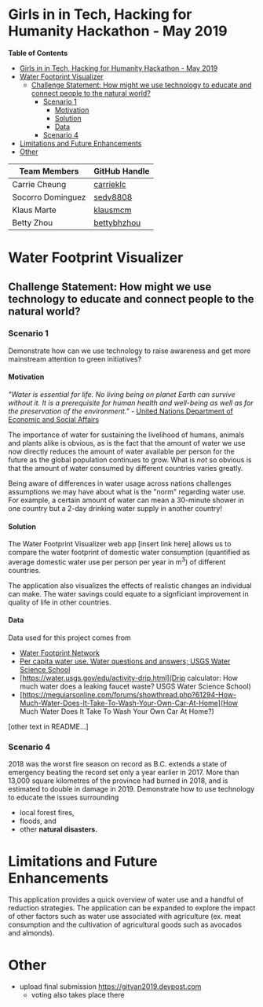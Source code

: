 # Girls in in Tech, Hacking for Humanity Hackathon - May 2019

<!-- markdown-toc start - Don't edit this section. Run M-x markdown-toc-generate-toc again -->
**Table of Contents**

- [Girls in in Tech, Hacking for Humanity Hackathon - May 2019](#girls-in-in-tech-hacking-for-humanity-hackathon---may-2019)
- [Water Footprint Visualizer](#water-footprint-visualizer)
    - [Challenge Statement: How might we use technology to educate and connect people to the natural world?](#challenge-statement-how-might-we-use-technology-to-educate-and-connect-people-to-the-natural-world)
        - [Scenario 1](#scenario-1)
            - [Motivation](#motivation)
            - [Solution](#solution)
            - [Data](#data)
        - [Scenario 4](#scenario-4)
- [Limitations and Future Enhancements](#limitations-and-future-enhancements)
- [Other](#other)

<!-- markdown-toc end -->


|Team Members|GitHub Handle|
|------------|-------------|
|Carrie Cheung|[carrieklc](https://github.com/carrieklc)|
|Socorro Dominguez|[sedv8808](https://github.com/sedv8808)|
|Klaus Marte|[klausmcm](https://github.com/klausmcm)|
|Betty Zhou|[bettybhzhou](https://github.com/bettybhzhou)|



# Water Footprint Visualizer

## Challenge Statement: How might we use technology to educate and connect people to the natural world?

### Scenario 1
Demonstrate how can we use technology to raise awareness and get more mainstream attention to green initiatives?

#### Motivation
_"Water is essential for life. No living being on planet Earth can survive without it. It is a prerequisite for human health and well-being as well as for the preservation of the environment."_ - [United Nations Department of Economic and Social Affairs](https://www.un.org/waterforlifedecade/background.shtml)

The importance of water for sustaining the livelihood of humans, animals and plants alike is obvious, as is the fact that the amount of water we use now directly reduces the amount of water available per person for the future as the global population continues to grow. What is _not_ so obvious is that the amount of water consumed by different countries varies greatly.

Being aware of differences in water usage across nations challenges assumptions we may have about what is the "norm" regarding water use. For example, a certain amount of water can mean a 30-minute shower in one country but a 2-day drinking water supply in another country!

#### Solution

The Water Footprint Visualizer web app [insert link here] allows us to compare the water footprint of domestic water consumption (quantified as average domestic water use per person per year in m<sup>3</sup>) of different countries.

The application also visualizes the effects of realistic changes an individual can make. The water savings could equate to a signficiant improvement in quality of life in other countries.


#### Data

Data used for this project comes from
- [Water Footprint Network](https://waterfootprint.org/en/resources/waterstat/national-water-footprint-statistbics/)
- [Per capita water use. Water questions and answers; USGS Water Science School](https://water.usgs.gov/edu/qa-home-percapita.html)
- [https://water.usgs.gov/edu/activity-drip.html](Drip calculator: How much water does a leaking faucet waste? USGS Water Science School)
- [https://meguiarsonline.com/forums/showthread.php?61294-How-Much-Water-Does-It-Take-To-Wash-Your-Own-Car-At-Home](How Much Water Does It Take To Wash Your Own Car At Home?)


[other text in README...]

### Scenario 4
2018 was the worst fire season on record as B.C. extends a state of emergency beating the record set only a year earlier in 2017. More than 13,000 square kilometres of the province had burned in 2018, and is estimated to double in damage in 2019.
Demonstrate how to use technology to educate the issues surrounding
- local forest fires,
- floods, and
- other **natural disasters.**

# Limitations and Future Enhancements
This application provides a quick overview of water use and a handful of reduction strategies.
The application can be expanded to explore the impact of other factors such as water use associated with agriculture (ex. meat consumption and the cultivation of agricultural goods such as avocados and almonds).

# Other
- upload final submission https://gitvan2019.devpost.com
  - voting also takes place there
